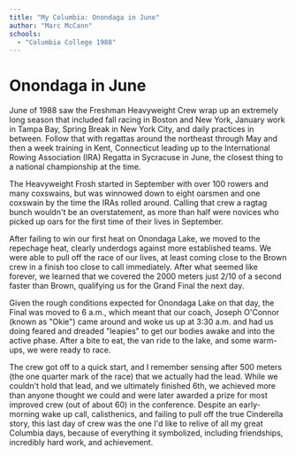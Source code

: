 ```yaml
---
title: "My Columbia: Onondaga in June"
author: "Marc McCann"
schools:
  - "Columbia College 1988"
---
```


# Onondaga in June

June of 1988 saw the Freshman Heavyweight Crew wrap up an extremely long season that included fall racing in Boston and New York, January work in Tampa Bay, Spring Break in New York City, and daily practices in between.  Follow that with regattas around the northeast through May and then a week training in Kent, Connecticut leading up to the International Rowing Association (IRA) Regatta in Sycracuse in June, the closest thing to a national championship at the time.

The Heavyweight Frosh started in September with over 100 rowers and many coxswains, but was winnowed down to eight oarsmen and one coxswain by the time the IRAs rolled around.  Calling that crew a ragtag bunch wouldn't be an overstatement, as more than half were novices who picked up oars for the first time of their lives in September.

After failing to win our first heat on Onondaga Lake, we moved to the repechage heat, clearly underdogs against more established teams.  We were able to pull off the race of our lives, at least coming close to the Brown crew in a finish too close to call immediately.  After what seemed like forever, we learned that we covered the 2000 meters just 2/10 of a second faster than Brown, qualifying us for the Grand Final the next day.

Given the rough conditions expected for Onondaga Lake on that day, the Final was moved to 6 a.m., which meant that our coach, Joseph O'Connor (known as "Okie") came around and woke us up at 3:30 a.m. and had us doing feared and dreaded "leapies" to get our bodies awake and into the active phase.  After a bite to eat, the van ride to the lake, and some warm-ups, we were ready to race.

The crew got off to a quick start, and I remember sensing after 500 meters (the one quarter mark of the race) that we actually had the lead.  While we couldn't hold that lead, and we ultimately finished 6th, we achieved more than anyone thought we could and were later awarded a prize for most improved crew (out of about 60) in the conference.  Despite an early-morning wake up call, calisthenics, and failing to pull off the true Cinderella story, this last day of crew was the one I'd like to relive of all my great Columbia days, because of everything it symbolized, including friendships, incredibly hard work, and achievement.
